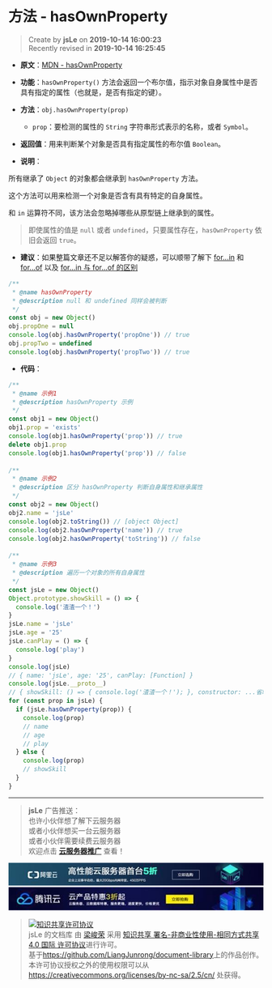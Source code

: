 # 方法 - hasOwnProperty

> Create by **jsLe** on **2019-10-14 16:00:23**  
> Recently revised in **2019-10-14 16:25:45**

- **原文**：[MDN - hasOwnProperty](https://developer.mozilla.org/zh-CN/docs/Web/JavaScript/Reference/Global_Objects/Math)

- **功能**：`hasOwnProperty()` 方法会返回一个布尔值，指示对象自身属性中是否具有指定的属性（也就是，是否有指定的键）。

- **方法**：`obj.hasOwnProperty(prop)`

  - `prop`：要检测的属性的 `String` 字符串形式表示的名称，或者 `Symbol`。

- **返回值**：用来判断某个对象是否具有指定属性的布尔值 `Boolean`。

- **说明**：

所有继承了 `Object` 的对象都会继承到 `hasOwnProperty` 方法。

这个方法可以用来检测一个对象是否含有具有特定的自身属性。

和 `in` 运算符不同，该方法会忽略掉哪些从原型链上继承到的属性。

> 即使属性的值是 `null` 或者 `undefined`，只要属性存在，`hasOwnProperty` 依旧会返回 `true`。

- **建议**：如果整篇文章还不足以解答你的疑惑，可以顺带了解下 [for...in](https://github.com/LiangJunrong/document-library/blob/master/JavaScript-library/JavaScript/%E8%AF%AD%E5%8F%A5%E5%92%8C%E5%A3%B0%E6%98%8E/%E8%BF%AD%E4%BB%A3%E5%99%A8/for...in.md) 和 [for...of](https://github.com/LiangJunrong/document-library/blob/master/JavaScript-library/JavaScript/%E8%AF%AD%E5%8F%A5%E5%92%8C%E5%A3%B0%E6%98%8E/%E8%BF%AD%E4%BB%A3%E5%99%A8/for...of.md) 以及 [for...in 与 for...of 的区别](https://github.com/LiangJunrong/document-library/blob/master/JavaScript-library/JavaScript/%E8%AF%AD%E5%8F%A5%E5%92%8C%E5%A3%B0%E6%98%8E/%E8%BF%AD%E4%BB%A3%E5%99%A8/for...in%26for...of.md)

```js
/**
 * @name hasOwnProperty
 * @description null 和 undefined 同样会被判断
 */
const obj = new Object()
obj.propOne = null
console.log(obj.hasOwnProperty('propOne')) // true
obj.propTwo = undefined
console.log(obj.hasOwnProperty('propTwo')) // true
```

- **代码**：

```js
/**
 * @name 示例1
 * @description hasOwnProperty 示例
 */
const obj1 = new Object()
obj1.prop = 'exists'
console.log(obj1.hasOwnProperty('prop')) // true
delete obj1.prop
console.log(obj1.hasOwnProperty('prop')) // false

/**
 * @name 示例2
 * @description 区分 hasOwnProperty 判断自身属性和继承属性
 */
const obj2 = new Object()
obj2.name = 'jsLe'
console.log(obj2.toString()) // [object Object]
console.log(obj2.hasOwnProperty('name')) // true
console.log(obj2.hasOwnProperty('toString')) // false

/**
 * @name 示例3
 * @description 遍历一个对象的所有自身属性
 */
const jsLe = new Object()
Object.prototype.showSkill = () => {
  console.log('渣渣一个！')
}
jsLe.name = 'jsLe'
jsLe.age = '25'
jsLe.canPlay = () => {
  console.log('play')
}
console.log(jsLe)
// { name: 'jsLe', age: '25', canPlay: [Function] }
console.log(jsLe.__proto__)
// { showSkill: () => { console.log('渣渣一个！'); }, constructor: ...省略 }
for (const prop in jsLe) {
  if (jsLe.hasOwnProperty(prop)) {
    console.log(prop)
    // name
    // age
    // play
  } else {
    console.log(prop)
    // showSkill
  }
}
```

---

> **jsLe** 广告推送：  
> 也许小伙伴想了解下云服务器  
> 或者小伙伴想买一台云服务器  
> 或者小伙伴需要续费云服务器  
> 欢迎点击 **[云服务器推广](https://github.com/LiangJunrong/document-library/blob/master/other-library/Monologue/%E7%A8%B3%E9%A3%9F%E8%89%B0%E9%9A%BE.md)** 查看！

[![图](../../../../public-repertory/img/z-small-seek-ali-3.jpg)](https://promotion.aliyun.com/ntms/act/qwbk.html?userCode=w7hismrh)
[![图](../../../../public-repertory/img/z-small-seek-tencent-2.jpg)](https://cloud.tencent.com/redirect.php?redirect=1014&cps_key=49f647c99fce1a9f0b4e1eeb1be484c9&from=console)

> <a rel="license" href="http://creativecommons.org/licenses/by-nc-sa/4.0/"><img alt="知识共享许可协议" style="border-width:0" src="https://i.creativecommons.org/l/by-nc-sa/4.0/88x31.png" /></a><br /><span xmlns:dct="http://purl.org/dc/terms/" property="dct:title">jsLe 的文档库</span> 由 <a xmlns:cc="http://creativecommons.org/ns#" href="https://github.com/LiangJunrong/document-library" property="cc:attributionName" rel="cc:attributionURL">梁峻荣</a> 采用 <a rel="license" href="http://creativecommons.org/licenses/by-nc-sa/4.0/">知识共享 署名-非商业性使用-相同方式共享 4.0 国际 许可协议</a>进行许可。<br />基于<a xmlns:dct="http://purl.org/dc/terms/" href="https://github.com/LiangJunrong/document-library" rel="dct:source">https://github.com/LiangJunrong/document-library</a>上的作品创作。<br />本许可协议授权之外的使用权限可以从 <a xmlns:cc="http://creativecommons.org/ns#" href="https://creativecommons.org/licenses/by-nc-sa/2.5/cn/" rel="cc:morePermissions">https://creativecommons.org/licenses/by-nc-sa/2.5/cn/</a> 处获得。
